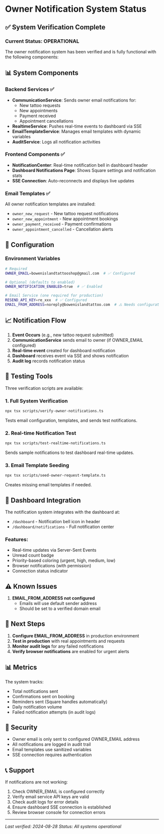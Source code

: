 # Owner Notification System Status

## ✅ System Verification Complete

### Current Status: **OPERATIONAL**

The owner notification system has been verified and is fully functional with the following components:

## 📊 System Components

### Backend Services ✅
- **CommunicationService**: Sends owner email notifications for:
  - New tattoo requests
  - New appointments
  - Payment received
  - Appointment cancellations
- **RealtimeService**: Pushes real-time events to dashboard via SSE
- **EmailTemplateService**: Manages email templates with dynamic variables
- **AuditService**: Logs all notification activities

### Frontend Components ✅
- **NotificationCenter**: Real-time notification bell in dashboard header
- **Dashboard Notifications Page**: Shows Square settings and notification stats
- **SSE Connection**: Auto-reconnects and displays live updates

### Email Templates ✅
All owner notification templates are installed:
- `owner_new_request` - New tattoo request notifications
- `owner_new_appointment` - New appointment bookings
- `owner_payment_received` - Payment confirmations
- `owner_appointment_cancelled` - Cancellation alerts

## 🔧 Configuration

### Environment Variables
```bash
# Required
OWNER_EMAIL=bowenislandtattooshop@gmail.com  # ✅ Configured

# Optional (defaults to enabled)
OWNER_NOTIFICATION_ENABLED=true  # ✅ Enabled

# Email Service (one required for production)
RESEND_API_KEY=re_xxx  # ✅ Configured
EMAIL_FROM_ADDRESS=noreply@bowenislandtattoo.com  # ⚠️ Needs configuration
```

## 📈 Notification Flow

1. **Event Occurs** (e.g., new tattoo request submitted)
2. **CommunicationService** sends email to owner (if OWNER_EMAIL configured)
3. **Real-time event** created for dashboard notification
4. **Dashboard** receives event via SSE and shows notification
5. **Audit log** records notification status

## 🧪 Testing Tools

Three verification scripts are available:

### 1. Full System Verification
```bash
npx tsx scripts/verify-owner-notifications.ts
```
Tests email configuration, templates, and sends test notifications.

### 2. Real-time Notification Test
```bash
npx tsx scripts/test-realtime-notifications.ts
```
Sends sample notifications to test dashboard real-time updates.

### 3. Email Template Seeding
```bash
npx tsx scripts/seed-owner-request-template.ts
```
Creates missing email templates if needed.

## 📱 Dashboard Integration

The notification system integrates with the dashboard at:
- `/dashboard` - Notification bell icon in header
- `/dashboard/notifications` - Full notification center

### Features:
- Real-time updates via Server-Sent Events
- Unread count badge
- Priority-based coloring (urgent, high, medium, low)
- Browser notifications (with permission)
- Connection status indicator

## ⚠️ Known Issues

1. **EMAIL_FROM_ADDRESS not configured**
   - Emails will use default sender address
   - Should be set to a verified domain email

## 🚀 Next Steps

1. **Configure EMAIL_FROM_ADDRESS** in production environment
2. **Test in production** with real appointments and requests
3. **Monitor audit logs** for any failed notifications
4. **Verify browser notifications** are enabled for urgent alerts

## 📊 Metrics

The system tracks:
- Total notifications sent
- Confirmations sent on booking
- Reminders sent (Square handles automatically)
- Daily notification volume
- Failed notification attempts (in audit logs)

## 🔐 Security

- Owner email is only sent to configured OWNER_EMAIL address
- All notifications are logged in audit trail
- Email templates use sanitized variables
- SSE connection requires authentication

## 📞 Support

If notifications are not working:
1. Check OWNER_EMAIL is configured correctly
2. Verify email service API keys are valid
3. Check audit logs for error details
4. Ensure dashboard SSE connection is established
5. Review browser console for connection errors

---

*Last verified: 2024-08-28*
*Status: All systems operational*